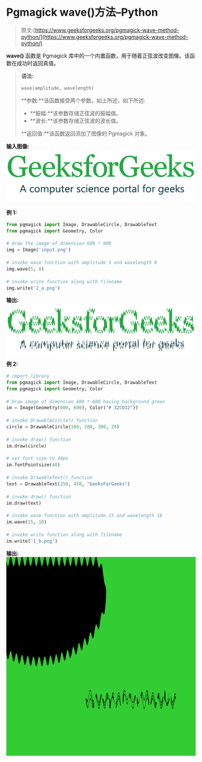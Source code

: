 # Pgmagick wave()方法–Python

> 原文:[https://www.geeksforgeeks.org/pgmagick-wave-method-python/](https://www.geeksforgeeks.org/pgmagick-wave-method-python/)

**wave()** 函数是 Pgmagick 库中的一个内置函数，用于随着正弦波改变图像。该函数在成功时返回真值。

> **语法:**
> 
> ```py
> wave(amplitude, wavelength)
> ```
> 
> **参数:**该函数接受两个参数，如上所述，如下所述:
> 
> *   **振幅:**该参数存储正弦波的振幅值。
> *   **波长:**该参数存储正弦波的波长值。
> 
> **返回值:**该函数返回添加了图像的 Pgmagick 对象。

**输入图像:**
![](img/4a43a98e9c0ff6dd3018f90f150a2a76.png)

**例 1:**

```py
from pgmagick import Image, DrawableCircle, DrawableText
from pgmagick import Geometry, Color

# draw the image of dimension 600 * 600
img = Image('input.png')

# invoke wave function with amplitude 5 and wavelength 8
img.wave(5, 8)

# invoke write function along with filename
img.write('2_a.png')
```

**输出:**
![](img/08c13b56d9e1129e3cf573d118d45e42.png)
**例 2:**

```py
# import library
from pgmagick import Image, DrawableCircle, DrawableText
from pgmagick import Geometry, Color

# Draw image of dimension 600 * 600 having background green
im = Image(Geometry(600, 600), Color("# 32CD32"))

# invoke DrawableCircle() function
circle = DrawableCircle(100, 100, 300, 20)

# invoke draw() function
im.draw(circle)

# set font size to 40px
im.fontPointsize(40)

# invoke DrawableText() function
text = DrawableText(250, 450, "GeeksForGeeks")

# invoke draw() function
im.draw(text)

# invoke wave function with amplitude 15 and wavelength 18
im.wave(15, 18)

# invoke write function along with filename
im.write('1_b.png')
```

**输出:**
![](img/8b7b4642bec977af2d0018f18e9df3e3.png)